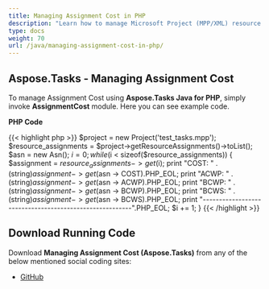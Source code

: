 ```yaml
---
title: Managing Assignment Cost in PHP
description: "Learn how to manage Microsoft Project (MPP/XML) resource assignment costs using Aspose.Tasks Java for PHP."
type: docs
weight: 70
url: /java/managing-assignment-cost-in-php/
---
```


## **Aspose.Tasks - Managing Assignment Cost**
To manage Assignment Cost using **Aspose.Tasks Java for PHP**, simply invoke **AssignmentCost** module. Here you can see example code.

**PHP Code**

{{< highlight php >}}
$project = new Project('test_tasks.mpp');
$resource_assignments = $project->getResourceAssignments()->toList();
$asn = new Asn();
$i = 0;
while ($i < sizeof($resource_assignments))
{
    $assignment = $resource_assignments -> get($i);
    print "COST: " . (string)$assignment -> get($asn -> COST).PHP_EOL;
    print "ACWP: " . (string)$assignment -> get($asn -> ACWP).PHP_EOL;
    print "BCWP: " . (string)$assignment -> get($asn -> BCWP).PHP_EOL;
    print "BCWS: " . (string)$assignment -> get($asn -> BCWS).PHP_EOL;
    print "--------------------------------------------------------".PHP_EOL;
    $i += 1;
}
{{< /highlight >}}

## **Download Running Code**
Download **Managing Assignment Cost (Aspose.Tasks)** from any of the below mentioned social coding sites:

- [GitHub](https://github.com/aspose-tasks/Aspose.Tasks-for-Java/blob/master/Plugins/Aspose_Tasks_Java_for_PHP/src/aspose/tasks/WorkingWithResourceAssignments/AssignmentCost.php)
